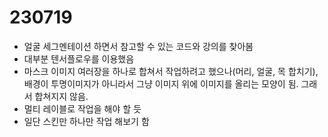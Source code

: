 # 230719

- 얼굴 세그멘테이션 하면서 참고할 수 있는 코드와 강의를 찾아봄
- 대부분 텐서플로우를 이용했음
- 마스크 이미지 여러장을 하나로 합쳐서 작업하려고 했으나(머리, 얼굴, 목 합치기), 배경이 투명이미지가 아니라서 그냥 이미지 위에 이미지를 올리는 모양이 됨. 그래서 합쳐지지 않음.
- 멀티 레이블로 작업을 해야 할 듯
- 일단 스킨만 하나만 작업 해보기 함
